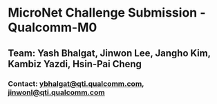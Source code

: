 # MicroNet Challenge Submission - Qualcomm-M0
## Team: Yash Bhalgat, Jinwon Lee, Jangho Kim, Kambiz Yazdi, Hsin-Pai Cheng
### Contact: ybhalgat@qti.qualcomm.com, jinwonl@qti.qualcomm.com
